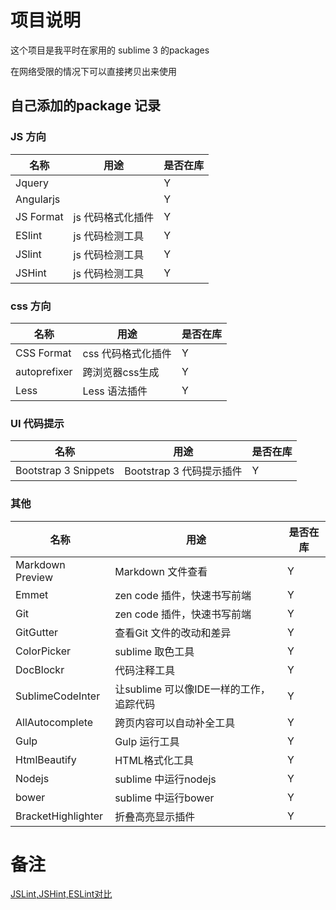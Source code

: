 # 项目说明

这个项目是我平时在家用的 sublime 3 的packages

在网络受限的情况下可以直接拷贝出来使用

## 自己添加的package 记录



### JS 方向

|名称|用途|是否在库|
|---|---|---|
|Jquery||Y|
|Angularjs||Y|
|JS Format|js 代码格式化插件|Y|
|ESlint|js 代码检测工具|Y|
|JSlint|js 代码检测工具|Y|
|JSHint|js 代码检测工具|Y|


### css 方向
|名称|用途|是否在库|
|---|---|---|
|CSS Format|css 代码格式化插件|Y|
|autoprefixer|跨浏览器css生成|Y|
|Less|Less 语法插件|Y|


### UI 代码提示
|名称|用途|是否在库|
|---|---|---|
|Bootstrap 3 Snippets|Bootstrap 3 代码提示插件|Y|


### 其他
|名称|用途|是否在库|
|---|---|---|
|Markdown Preview|Markdown 文件查看|Y|
|Emmet|zen code 插件，快速书写前端|Y|
|Git|zen code 插件，快速书写前端|Y|
|GitGutter|查看Git 文件的改动和差异|Y|
|ColorPicker|sublime 取色工具|Y|
|DocBlockr|代码注释工具|Y|
|SublimeCodeInter|让sublime 可以像IDE一样的工作，追踪代码|Y|
|AllAutocomplete|跨页内容可以自动补全工具|Y|
|Gulp|Gulp 运行工具|Y|
|HtmlBeautify|HTML格式化工具|Y|
|Nodejs|sublime 中运行nodejs|Y|
|bower|sublime 中运行bower|Y|
|BracketHighlighter|折叠高亮显示插件|Y|



# 备注
[JSLint,JSHint,ESLint对比](http://jingyan.baidu.com/article/37bce2be7c34b61003f3a25e.html)